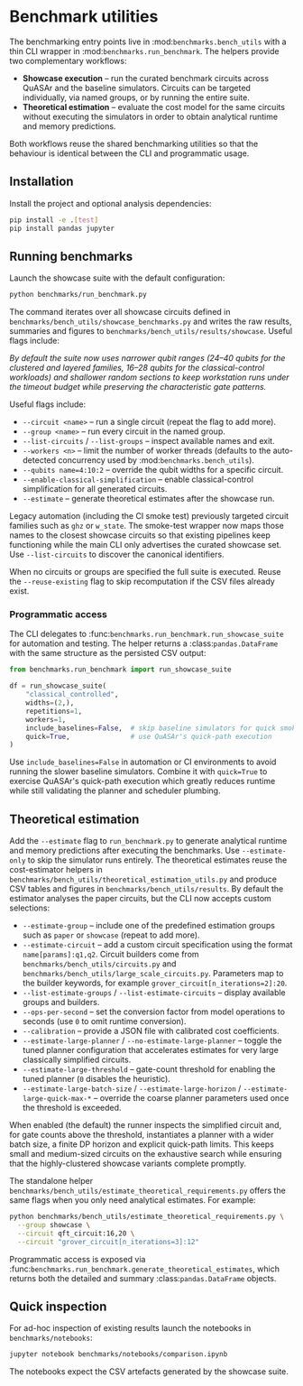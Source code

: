 # Benchmark utilities

The benchmarking entry points live in :mod:`benchmarks.bench_utils` with a thin
CLI wrapper in :mod:`benchmarks.run_benchmark`.  The helpers provide two
complementary workflows:

* **Showcase execution** – run the curated benchmark circuits across QuASAr and
  the baseline simulators.  Circuits can be targeted individually, via named
  groups, or by running the entire suite.
* **Theoretical estimation** – evaluate the cost model for the same circuits
  without executing the simulators in order to obtain analytical runtime and
  memory predictions.

Both workflows reuse the shared benchmarking utilities so that the behaviour is
identical between the CLI and programmatic usage.

## Installation

Install the project and optional analysis dependencies:

```bash
pip install -e .[test]
pip install pandas jupyter
```

## Running benchmarks

Launch the showcase suite with the default configuration:

```bash
python benchmarks/run_benchmark.py
```

The command iterates over all showcase circuits defined in
``benchmarks/bench_utils/showcase_benchmarks.py`` and writes the raw results,
summaries and figures to ``benchmarks/bench_utils/results/showcase``.  Useful
flags include:

*By default the suite now uses narrower qubit ranges (24–40 qubits for the
clustered and layered families, 16–28 qubits for the classical-control
workloads) and shallower random sections to keep workstation runs under the
timeout budget while preserving the characteristic gate patterns.*

Useful flags include:

* ``--circuit <name>`` – run a single circuit (repeat the flag to add more).
* ``--group <name>`` – run every circuit in the named group.
* ``--list-circuits`` / ``--list-groups`` – inspect available names and exit.
* ``--workers <n>`` – limit the number of worker threads (defaults to the
  auto-detected concurrency used by :mod:`benchmarks.bench_utils`).
* ``--qubits name=4:10:2`` – override the qubit widths for a specific circuit.
* ``--enable-classical-simplification`` – enable classical-control
  simplification for all generated circuits.
* ``--estimate`` – generate theoretical estimates after the showcase run.

Legacy automation (including the CI smoke test) previously targeted circuit
families such as ``ghz`` or ``w_state``.  The smoke-test wrapper now maps those
names to the closest showcase circuits so that existing pipelines keep
functioning while the main CLI only advertises the curated showcase set.  Use
``--list-circuits`` to discover the canonical identifiers.

When no circuits or groups are specified the full suite is executed.  Reuse the
``--reuse-existing`` flag to skip recomputation if the CSV files already exist.

### Programmatic access

The CLI delegates to :func:`benchmarks.run_benchmark.run_showcase_suite` for
automation and testing.  The helper returns a :class:`pandas.DataFrame` with the
same structure as the persisted CSV output:

```python
from benchmarks.run_benchmark import run_showcase_suite

df = run_showcase_suite(
    "classical_controlled",
    widths=(2,),
    repetitions=1,
    workers=1,
    include_baselines=False,  # skip baseline simulators for quick smoke tests
    quick=True,               # use QuASAr's quick-path execution
)
```

Use ``include_baselines=False`` in automation or CI environments to avoid
running the slower baseline simulators.  Combine it with ``quick=True`` to
exercise QuASAr's quick-path execution which greatly reduces runtime while
still validating the planner and scheduler plumbing.

## Theoretical estimation

Add the ``--estimate`` flag to ``run_benchmark.py`` to generate analytical
runtime and memory predictions after executing the benchmarks.  Use
``--estimate-only`` to skip the simulator runs entirely.  The theoretical
estimates reuse the cost-estimator helpers in
``benchmarks/bench_utils/theoretical_estimation_utils.py`` and produce CSV
tables and figures in ``benchmarks/bench_utils/results``.  By default the
estimator analyses the paper circuits, but the CLI now accepts custom
selections:

* ``--estimate-group`` – include one of the predefined estimation groups such as
  ``paper`` or ``showcase`` (repeat to add more).
* ``--estimate-circuit`` – add a custom circuit specification using the format
  ``name[params]:q1,q2``.  Circuit builders come from
  ``benchmarks/bench_utils/circuits.py`` and
  ``benchmarks/bench_utils/large_scale_circuits.py``.  Parameters map to the
  builder keywords, for example ``grover_circuit[n_iterations=2]:20``.
* ``--list-estimate-groups`` / ``--list-estimate-circuits`` – display available
  groups and builders.
* ``--ops-per-second`` – set the conversion factor from model operations to
  seconds (use ``0`` to omit runtime conversion).
* ``--calibration`` – provide a JSON file with calibrated cost coefficients.
* ``--estimate-large-planner`` / ``--no-estimate-large-planner`` – toggle the
  tuned planner configuration that accelerates estimates for very large
  classically simplified circuits.
* ``--estimate-large-threshold`` – gate-count threshold for enabling the tuned
  planner (``0`` disables the heuristic).
* ``--estimate-large-batch-size`` / ``--estimate-large-horizon`` /
  ``--estimate-large-quick-max-*`` – override the coarse planner parameters used
  once the threshold is exceeded.

When enabled (the default) the runner inspects the simplified circuit and, for
gate counts above the threshold, instantiates a planner with a wider batch size,
a finite DP horizon and explicit quick-path limits.  This keeps small and
medium-sized circuits on the exhaustive search while ensuring that the
highly-clustered showcase variants complete promptly.

The standalone helper ``benchmarks/bench_utils/estimate_theoretical_requirements.py``
offers the same flags when you only need analytical estimates.  For example:

```bash
python benchmarks/bench_utils/estimate_theoretical_requirements.py \
  --group showcase \
  --circuit qft_circuit:16,20 \
  --circuit "grover_circuit[n_iterations=3]:12"
```

Programmatic access is exposed via
:func:`benchmarks.run_benchmark.generate_theoretical_estimates`, which returns
both the detailed and summary :class:`pandas.DataFrame` objects.

## Quick inspection

For ad-hoc inspection of existing results launch the notebooks in
``benchmarks/notebooks``:

```bash
jupyter notebook benchmarks/notebooks/comparison.ipynb
```

The notebooks expect the CSV artefacts generated by the showcase suite.

